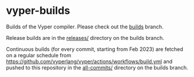 # vyper-builds
Builds of the Vyper compiler. Please check out the [builds](https://github.com/vyperlang/vyper-builds/tree/builds) branch.

Release builds are in the [releases/](https://github.com/vyperlang/vyper-builds/tree/builds/releases/) directory on the builds branch.

Continuous builds (for every commit, starting from Feb 2023) are fetched on a regular schedule from https://github.com/vyperlang/vyper/actions/workflows/build.yml and pushed to this repository in the [all-commits/](https://github.com/vyperlang/vyper-builds/tree/builds/all-commits/) directory on the builds branch.
